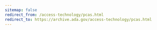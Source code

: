 ```yaml
---
sitemap: false 
redirect_from: /access-technology/pcas.html 
redirect_to: https://archive.ada.gov/access-technology/pcas.html 
---
```


